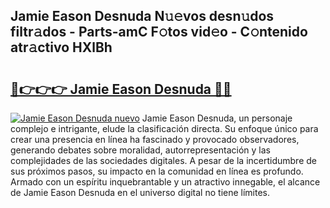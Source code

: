 ## Jamie Eason Desnuda N𝚞𝚎vos desn𝚞dos filtr𝚊dos - Parts-amC F𝚘tos vid𝚎o - C𝚘ntenido atr𝚊ctivo HXlBh

# <h2><a href="http://mb32wxn.tromn.icu/?c=Jamie+Eason+Desnuda">🔗👉👉👉 Jamie Eason Desnuda 🔗🔗</a></h2>

[![Jamie Eason Desnuda nuevo](https://i.imgur.com/pEAQMta.gif)](http://mb32wxn.tromn.icu/?c=Jamie+Eason+Desnuda)
Jamie Eason Desnuda, un personaje complejo e intrigante, elude la clasificación directa. Su enfoque único para crear una presencia en línea ha fascinado y provocado observadores, generando debates sobre moralidad, autorrepresentación y las complejidades de las sociedades digitales. A pesar de la incertidumbre de sus próximos pasos, su impacto en la comunidad en línea es profundo. Armado con un espíritu inquebrantable y un atractivo innegable, el alcance de Jamie Eason Desnuda en el universo digital no tiene límites.
